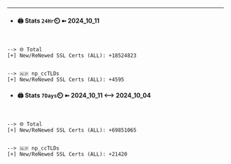 

---
- #### 🖨️ **Stats** `24Hr`⏲️ ➼ 2024_10_11
```console


--> 🌐 Total
[+] New/ReNewed SSL Certs (ALL): +18524823


--> 🇳🇵 np_ccTLDs
[+] New/ReNewed SSL Certs (ALL): +4595

```

- #### 🖨️ **Stats** `7Days`⏲️ ➼ 2024_10_11 <--> 2024_10_04
```console


--> 🌐 Total
[+] New/ReNewed SSL Certs (ALL): +69851065


--> 🇳🇵 np_ccTLDs
[+] New/ReNewed SSL Certs (ALL): +21420

```

